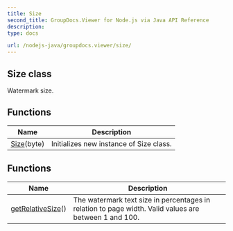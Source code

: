 ```yaml
---
title: Size
second_title: GroupDocs.Viewer for Node.js via Java API Reference
description: 
type: docs

url: /nodejs-java/groupdocs.viewer/size/
---
```


## Size class

 Watermark size.
 

## Functions

| Name | Description |
| --- | --- |
| [Size](size)(byte) | Initializes new instance of Size class. |

## Functions

| Name | Description |
| --- | --- |
| [getRelativeSize](getrelativesize)() | The watermark text size in percentages in relation to page width. Valid values are between 1 and 100. |
